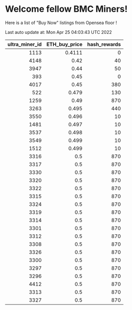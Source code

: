# Welcome fellow BMC Miners!
Here is a list of "Buy Now" listings from Opensea floor !


Last auto update at: Mon Apr 25 04:03:43 UTC 2022


|   ultra_miner_id |   ETH_buy_price |   hash_rewards |
|-----------------:|----------------:|---------------:|
|             1113 |          0.4111 |              0 |
|             4148 |          0.42   |             40 |
|             3947 |          0.44   |             50 |
|              393 |          0.45   |              0 |
|             4017 |          0.45   |            380 |
|              522 |          0.479  |            130 |
|             1259 |          0.49   |            870 |
|             3263 |          0.495  |            440 |
|             3550 |          0.496  |             10 |
|             1481 |          0.497  |             10 |
|             3537 |          0.498  |             10 |
|             3549 |          0.499  |             10 |
|             1512 |          0.499  |             10 |
|             3316 |          0.5    |            870 |
|             3317 |          0.5    |            870 |
|             3330 |          0.5    |            870 |
|             3320 |          0.5    |            870 |
|             3322 |          0.5    |            870 |
|             3315 |          0.5    |            870 |
|             3324 |          0.5    |            870 |
|             3319 |          0.5    |            870 |
|             3314 |          0.5    |            870 |
|             3301 |          0.5    |            870 |
|             3312 |          0.5    |            870 |
|             3308 |          0.5    |            870 |
|             3326 |          0.5    |            870 |
|             3300 |          0.5    |            870 |
|             3297 |          0.5    |            870 |
|             3296 |          0.5    |            870 |
|             4412 |          0.5    |            870 |
|             3313 |          0.5    |            870 |
|             3327 |          0.5    |            870 |